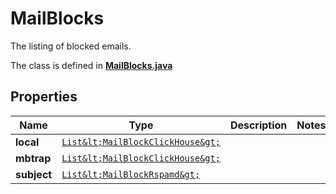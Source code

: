 

# MailBlocks

The listing of blocked emails.

The class is defined in **[MailBlocks.java](../../src/main/java/org/openapitools/model/MailBlocks.java)**

## Properties

Name | Type | Description | Notes
------------ | ------------- | ------------- | -------------
**local** | [`List&lt;MailBlockClickHouse&gt;`](MailBlockClickHouse.md) |  | 
**mbtrap** | [`List&lt;MailBlockClickHouse&gt;`](MailBlockClickHouse.md) |  | 
**subject** | [`List&lt;MailBlockRspamd&gt;`](MailBlockRspamd.md) |  | 





